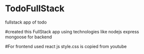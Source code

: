 # TodoFullStack
fullstack app of todo

#created this FullStack app using technologies like nodejs express mongoose for backend

#For frontend used react js
 style.css is copied from youtube 
